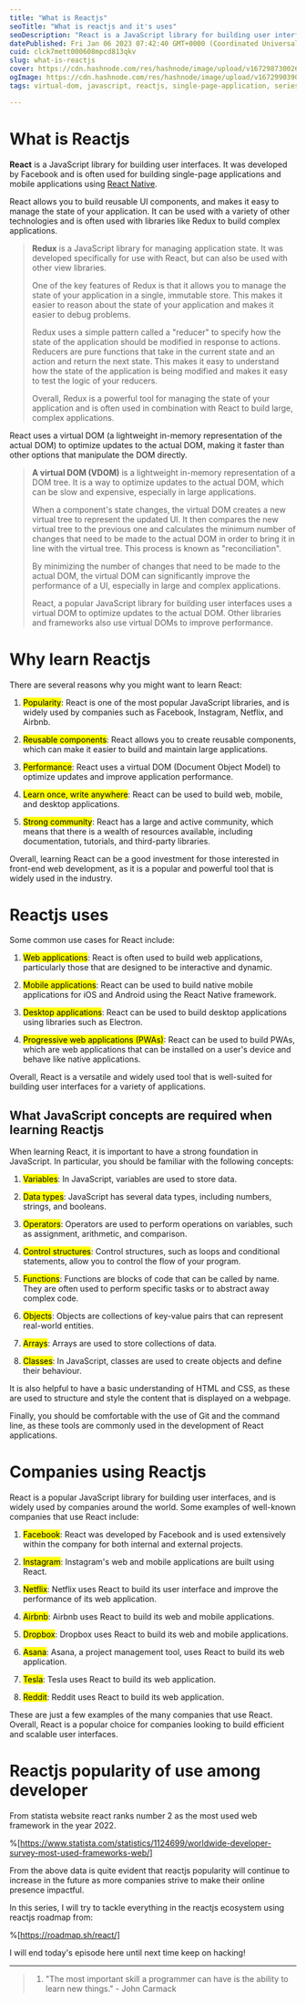 ```yaml
---
title: "What is Reactjs"
seoTitle: "What is reactjs and it's uses"
seoDescription: "React is a JavaScript library for building user interfaces. It was developed by Facebook, and is often used for building single-page applications."
datePublished: Fri Jan 06 2023 07:42:40 GMT+0000 (Coordinated Universal Time)
cuid: clck7mett000608mpcd813qkv
slug: what-is-reactjs
cover: https://cdn.hashnode.com/res/hashnode/image/upload/v1672987300268/f8cd4636-bc01-472f-94e5-a8de9f75414c.png
ogImage: https://cdn.hashnode.com/res/hashnode/image/upload/v1672990390843/ad4032a6-f2c0-4440-9dca-09acb2f610a5.png
tags: virtual-dom, javascript, reactjs, single-page-application, series

---
```


# What is Reactjs

**React** is a JavaScript library for building user interfaces. It was developed by Facebook and is often used for building single-page applications and mobile applications using [React Native](https://reactnative.dev/).

React allows you to build reusable UI components, and makes it easy to manage the state of your application. It can be used with a variety of other technologies and is often used with libraries like Redux to build complex applications.

> **Redux** is a JavaScript library for managing application state. It was developed specifically for use with React, but can also be used with other view libraries.
> 
> One of the key features of Redux is that it allows you to manage the state of your application in a single, immutable store. This makes it easier to reason about the state of your application and makes it easier to debug problems.
> 
> Redux uses a simple pattern called a "reducer" to specify how the state of the application should be modified in response to actions. Reducers are pure functions that take in the current state and an action and return the next state. This makes it easy to understand how the state of the application is being modified and makes it easy to test the logic of your reducers.
> 
> Overall, Redux is a powerful tool for managing the state of your application and is often used in combination with React to build large, complex applications.

React uses a virtual DOM (a lightweight in-memory representation of the actual DOM) to optimize updates to the actual DOM, making it faster than other options that manipulate the DOM directly.

> **A virtual DOM (VDOM)** is a lightweight in-memory representation of a DOM tree. It is a way to optimize updates to the actual DOM, which can be slow and expensive, especially in large applications.
> 
> When a component's state changes, the virtual DOM creates a new virtual tree to represent the updated UI. It then compares the new virtual tree to the previous one and calculates the minimum number of changes that need to be made to the actual DOM in order to bring it in line with the virtual tree. This process is known as "reconciliation".
> 
> By minimizing the number of changes that need to be made to the actual DOM, the virtual DOM can significantly improve the performance of a UI, especially in large and complex applications.
> 
> React, a popular JavaScript library for building user interfaces uses a virtual DOM to optimize updates to the actual DOM. Other libraries and frameworks also use virtual DOMs to improve performance.

# Why learn Reactjs

There are several reasons why you might want to learn React:

1. <mark>Popularity</mark>: React is one of the most popular JavaScript libraries, and is widely used by companies such as Facebook, Instagram, Netflix, and Airbnb.
    
2. <mark>Reusable components</mark>: React allows you to create reusable components, which can make it easier to build and maintain large applications.
    
3. <mark>Performance</mark>: React uses a virtual DOM (Document Object Model) to optimize updates and improve application performance.
    
4. <mark>Learn once, write anywhere</mark>: React can be used to build web, mobile, and desktop applications.
    
5. <mark>Strong community</mark>: React has a large and active community, which means that there is a wealth of resources available, including documentation, tutorials, and third-party libraries.
    

Overall, learning React can be a good investment for those interested in front-end web development, as it is a popular and powerful tool that is widely used in the industry.

# Reactjs uses

Some common use cases for React include:

1. <mark>Web applications</mark>: React is often used to build web applications, particularly those that are designed to be interactive and dynamic.
    
2. <mark>Mobile applications</mark>: React can be used to build native mobile applications for iOS and Android using the React Native framework.
    
3. <mark>Desktop applications</mark>: React can be used to build desktop applications using libraries such as Electron.
    
4. <mark>Progressive web applications (PWAs)</mark>: React can be used to build PWAs, which are web applications that can be installed on a user's device and behave like native applications.
    

Overall, React is a versatile and widely used tool that is well-suited for building user interfaces for a variety of applications.

## What JavaScript concepts are required when learning Reactjs

When learning React, it is important to have a strong foundation in JavaScript. In particular, you should be familiar with the following concepts:

1. <mark>Variables</mark>: In JavaScript, variables are used to store data.
    
2. <mark>Data types</mark>: JavaScript has several data types, including numbers, strings, and booleans.
    
3. <mark>Operators</mark>: Operators are used to perform operations on variables, such as assignment, arithmetic, and comparison.
    
4. <mark>Control structures</mark>: Control structures, such as loops and conditional statements, allow you to control the flow of your program.
    
5. <mark>Functions</mark>: Functions are blocks of code that can be called by name. They are often used to perform specific tasks or to abstract away complex code.
    
6. <mark>Objects</mark>: Objects are collections of key-value pairs that can represent real-world entities.
    
7. <mark>Arrays</mark>: Arrays are used to store collections of data.
    
8. <mark>Classes</mark>: In JavaScript, classes are used to create objects and define their behaviour.
    

It is also helpful to have a basic understanding of HTML and CSS, as these are used to structure and style the content that is displayed on a webpage.

Finally, you should be comfortable with the use of Git and the command line, as these tools are commonly used in the development of React applications.

# Companies using Reactjs

React is a popular JavaScript library for building user interfaces, and is widely used by companies around the world. Some examples of well-known companies that use React include:

1. <mark>Facebook</mark>: React was developed by Facebook and is used extensively within the company for both internal and external projects.
    
2. <mark>Instagram</mark>: Instagram's web and mobile applications are built using React.
    
3. <mark>Netflix</mark>: Netflix uses React to build its user interface and improve the performance of its web application.
    
4. <mark>Airbnb</mark>: Airbnb uses React to build its web and mobile applications.
    
5. <mark>Dropbox</mark>: Dropbox uses React to build its web and mobile applications.
    
6. <mark>Asana</mark>: Asana, a project management tool, uses React to build its web application.
    
7. <mark>Tesla</mark>: Tesla uses React to build its web application.
    
8. <mark>Reddit</mark>: Reddit uses React to build its web application.
    

These are just a few examples of the many companies that use React. Overall, React is a popular choice for companies looking to build efficient and scalable user interfaces.

# Reactjs popularity of use among developer

From statista website react ranks number 2 as the most used web framework in the year 2022.

%[https://www.statista.com/statistics/1124699/worldwide-developer-survey-most-used-frameworks-web/] 

From the above data is quite evident that reactjs popularity will continue to increase in the future as more companies strive to make their online presence impactful.

In this series, I will try to tackle everything in the reactjs ecosystem using reactjs roadmap from:

%[https://roadmap.sh/react/] 

I will end today's episode here until next time keep on hacking!

---

> 1. "The most important skill a programmer can have is the ability to learn new things." - John Carmack
>